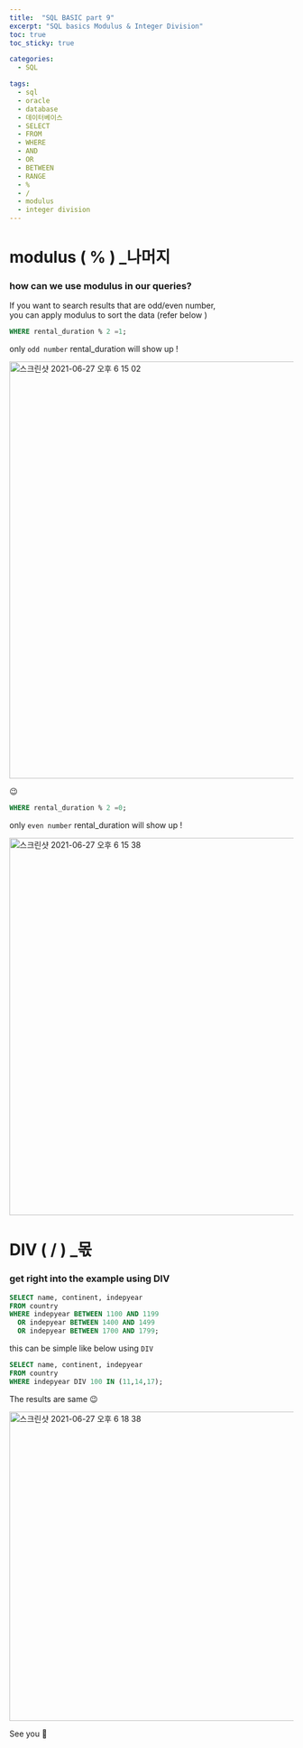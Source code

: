 ```yaml
---
title:  "SQL BASIC part 9"
excerpt: "SQL basics Modulus & Integer Division"
toc: true
toc_sticky: true

categories:
  - SQL

tags:
  - sql
  - oracle
  - database
  - 데이터베이스
  - SELECT
  - FROM
  - WHERE
  - AND
  - OR
  - BETWEEN
  - RANGE
  - %
  - /
  - modulus
  - integer division
---
```


# modulus ( % ) _나머지

### how can we use modulus in our queries?
If you want to search results that are odd/even number, 
<br/> you can apply modulus to sort the data (refer below )

```sql
WHERE rental_duration % 2 =1;
```
only `odd number` rental_duration will show up !

<img width="739" alt="스크린샷 2021-06-27 오후 6 15 02" src="https://user-images.githubusercontent.com/75202769/123539274-d33af780-d773-11eb-9086-42259d4886a4.png">

😉

```sql
WHERE rental_duration % 2 =0;
```
only `even number` rental_duration will show up !

<img width="669" alt="스크린샷 2021-06-27 오후 6 15 38" src="https://user-images.githubusercontent.com/75202769/123539281-dd5cf600-d773-11eb-85c0-6535559a6ba0.png">


# DIV ( / ) _몫

### get right into the example using DIV 

```sql
SELECT name, continent, indepyear
FROM country
WHERE indepyear BETWEEN 1100 AND 1199 
  OR indepyear BETWEEN 1400 AND 1499
  OR indepyear BETWEEN 1700 AND 1799;
```

this can be simple like below using `DIV`

```sql
SELECT name, continent, indepyear
FROM country
WHERE indepyear DIV 100 IN (11,14,17);
```

The results are same 😉

<img width="548" alt="스크린샷 2021-06-27 오후 6 18 38" src="https://user-images.githubusercontent.com/75202769/123539333-2f9e1700-d774-11eb-8a03-19b7a3df360f.png">


See you 🥳


